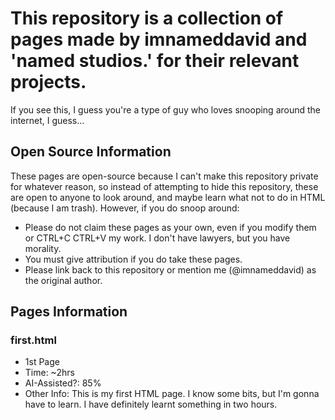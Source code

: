 # This repository is a collection of pages made by imnameddavid and 'named studios.' for their relevant projects.

  If you see this, I guess you're a type of guy who loves snooping around the internet, I guess...

## Open Source Information

  These pages are open-source because I can't make this repository private for whatever reason, so instead of attempting to hide this repository, 
these are open to anyone to look around, and maybe learn what not to do in HTML (because I am trash). However, if you do snoop around:

- Please do not claim these pages as your own, even if you modify them or CTRL+C CTRL+V my work. I don't have lawyers, but you have morality.
- You must give attribution if you do take these pages.
- Please link back to this repository or mention me (@imnameddavid) as the original author.

## Pages Information

### first.html
- 1st Page
- Time: ~2hrs
- AI-Assisted?: 85%
- Other Info: This is my first HTML page. I know some bits, but I'm gonna have to learn. I have definitely learnt something in two hours.
